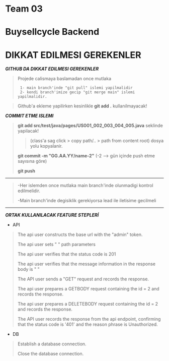 # Team 03
# Buysellcycle Backend

# DIKKAT EDILMESI GEREKENLER


***GITHUB DA DIKKAT EDILMESI GEREKENLER***
> Projede calismaya baslamadan once mutlaka
>
>      1- main branch'inde "git pull" islemi yapilmalidir
>      2- kendi branch'imize gecip "git merge main" islemi yapilmalidir.

> Github'a ekleme yapilirken kesinlikle **git add .** kullanilmayacak!

***COMMIT ETME ISLEMI***
> **git add src/test/java/pages/US001_002_003_004_005.java** seklinde yapilacak!
>> (class'a sag click > copy path/.. > path from content root) dosya yolu kopyalanir.
>
> **git commit -m "GG.AA.YY/name-2"** (-2 --> gün içinde push etme sayısına göre)
>
> **git push**

***
> -Her islemden once mutlaka main branch'inde olunmadigi kontrol edilmelidir.
>
> -Main branch'inde degisiklik gerekiyorsa lead ile iletisime gecilmeli
***

***ORTAK KULLANILACAK FEATURE STEPLERİ***

- API
> The api user constructs the base url with the "admin" token.  
>
> The api user sets " " path parameters
> 
> The api user verifies that the status code is 201
> 
> The api user verifies that the message information in the response body is " "
> 
> The API user sends a "GET" request and records the response.
> 
> The api user prepares a GETBODY request containing the id = 2 and records the response.
> 
> The api user prepares a DELETEBODY request containing the id = 2 and records the response.
> 
> The API user records the response from the api endpoint, confirming that the status code is '401' and the reason phrase is Unauthorized.


- DB
> Establish a database connection.
> 
> Close the database connection.
> 
>
> 
>
> 
>